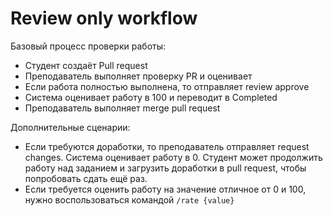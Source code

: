 # Review only workflow

Базовый процесс проверки работы:

- Студент создаёт Pull request
- Преподаватель выполняет проверку PR и оценивает
- Если работа полностью выполнена, то отправляет review approve
- Система оценивает работу в 100 и переводит в Completed
- Преподаватель выполняет merge pull request

Дополнительные сценарии:

- Если требуются доработки, то преподаватель отправляет request changes. Система оценивает работу в 0. Студент может
  продолжить работу над заданием и загрузить доработки в pull request, чтобы попробовать сдать ещё раз.
- Если требуется оценить работу на значение отличное от 0 и 100, нужно воспользоваться командой `/rate {value}`